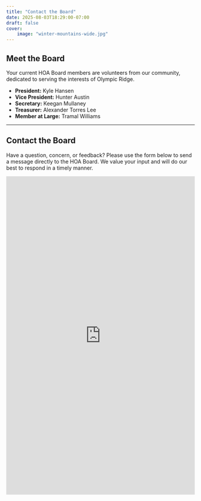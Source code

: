 ```yaml
---
title: "Contact the Board"
date: 2025-08-03T18:29:00-07:00
draft: false
cover:
    image: "winter-mountains-wide.jpg"
---
```


## Meet the Board

Your current HOA Board members are volunteers from our community, dedicated to serving the interests of Olympic Ridge.

* **President:** Kyle Hansen
* **Vice President:** Hunter Austin
* **Secretary:** Keegan Mullaney
* **Treasurer:** Alexander Torres Lee
* **Member at Large:** Tramal Williams

---

## Contact the Board

Have a question, concern, or feedback? Please use the form below to send a message directly to the HOA Board. We value your input and will do our best to respond in a timely manner.

<iframe src="https://docs.google.com/forms/d/e/1FAIpQLSdraRIhTQYCaDdsboToocyQahDZ1zP-kIcml7TEd5Yfrvlosg/viewform?embedded=true" width="100%" height="850" frameborder="0" marginheight="0" marginwidth="0">Loading…</iframe>
